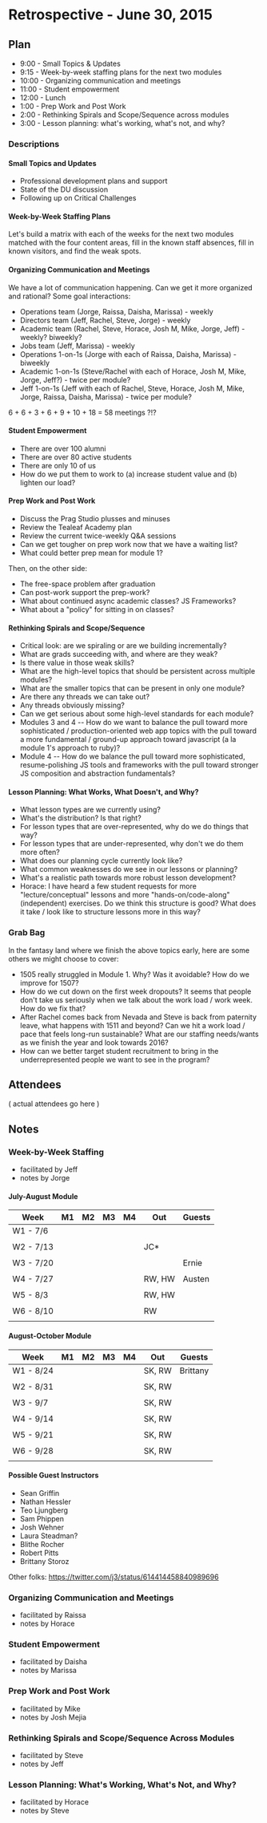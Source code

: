 # Retrospective - June 30, 2015

## Plan

* 9:00 - Small Topics & Updates
* 9:15 - Week-by-week staffing plans for the next two modules
* 10:00 - Organizing communication and meetings
* 11:00 - Student empowerment
* 12:00 - Lunch
* 1:00 - Prep Work and Post Work
* 2:00 - Rethinking Spirals and Scope/Sequence across modules
* 3:00 - Lesson planning: what's working, what's not, and why?

### Descriptions

#### Small Topics and Updates

* Professional development plans and support
* State of the DU discussion
* Following up on Critical Challenges

#### Week-by-Week Staffing Plans

Let's build a matrix with each of the weeks for the next two modules matched with the four content areas, fill in the
known staff absences, fill in known visitors, and find the weak spots.

#### Organizing Communication and Meetings

We have a lot of communication happening. Can we get it more organized and rational? Some goal interactions:

* Operations team (Jorge, Raissa, Daisha, Marissa) - weekly
* Directors team (Jeff, Rachel, Steve, Jorge) - weekly
* Academic team (Rachel, Steve, Horace, Josh M, Mike, Jorge, Jeff) - weekly? biweekly?
* Jobs team (Jeff, Marissa) - weekly
* Operations 1-on-1s (Jorge with each of Raissa, Daisha, Marissa) - biweekly
* Academic 1-on-1s (Steve/Rachel with each of Horace, Josh M, Mike, Jorge, Jeff?) - twice per module?
* Jeff 1-on-1s (Jeff with each of Rachel, Steve, Horace, Josh M, Mike, Jorge, Raissa, Daisha, Marissa) - twice per module?

6 + 6 + 3 + 6 + 9 + 10 + 18 = 58 meetings ?!?

#### Student Empowerment

* There are over 100 alumni
* There are over 80 active students
* There are only 10 of us
* How do we put them to work to (a) increase student value and (b) lighten our load?

#### Prep Work and Post Work

* Discuss the Prag Studio plusses and minuses
* Review the Tealeaf Academy plan
* Review the current twice-weekly Q&A sessions
* Can we get tougher on prep work now that we have a waiting list?
* What could better prep mean for module 1?

Then, on the other side:

* The free-space problem after graduation
* Can post-work support the prep-work?
* What about continued async academic classes? JS Frameworks?
* What about a "policy" for sitting in on classes?

#### Rethinking Spirals and Scope/Sequence

* Critical look: are we spiraling or are we building incrementally?
* What are grads succeeding with, and where are they weak?
* Is there value in those weak skills?
* What are the high-level topics that should be persistent across multiple modules?
* What are the smaller topics that can be present in only one module?
* Are there any threads we can take out?
* Any threads obviously missing?
* Can we get serious about some high-level standards for each module?
* Modules 3 and 4 -- How do we want to balance the pull toward more sophisticated / production-oriented
  web app topics with the pull toward a more fundamental / ground-up approach toward javascript (a la module 1's approach to ruby)?
* Module 4 -- How do we balance the pull toward more sophisticated, resume-polishing JS tools and frameworks
  with the pull toward stronger JS composition and abstraction fundamentals?

#### Lesson Planning: What Works, What Doesn't, and Why?

* What lesson types are we currently using?
* What's the distribution? Is that right?
* For lesson types that are over-represented, why do we do things that way?
* For lesson types that are under-represented, why don't we do them more often?
* What does our planning cycle currently look like?
* What common weaknesses do we see in our lessons or planning?
* What's a realistic path towards more robust lesson development?
* Horace: I have heard a few student requests for more "lecture/conceptual" lessons and more
  "hands-on/code-along" (independent) exercises. Do we think this structure is good? What does
  it take / look like to structure lessons more in this way?

### Grab Bag

In the fantasy land where we finish the above topics early, here are some others we might choose to cover:

* 1505 really struggled in Module 1. Why? Was it avoidable? How do we improve for 1507?
* How do we cut down on the first week dropouts? It seems that people don't take us seriously when we talk about the
work load / work week. How do we fix that?
* After Rachel comes back from Nevada and Steve is back from paternity leave, what happens with 1511 and beyond? Can
we hit a work load / pace that feels long-run sustainable? What are our staffing needs/wants as we finish the year and
look towards 2016?
* How can we better target student recruitment to bring in the underrepresented people we want to see in the program?

## Attendees

( actual attendees go here )

## Notes

### Week-by-Week Staffing

* facilitated by Jeff
* notes by Jorge

#### July-August Module

|  Week			|  M1	|  M2	|  M3	|  M4	|  Out	|  Guests	|
|---			|---	|---	|---	|---	|---	|---	    |
|  W1 - 7/6     |   	|   	|   	|   	|   	|   	|
|   			|   	|   	|   	|   	|   	|   	|
|  W2 - 7/13	|   	|   	|   	|   	|JC* 	|   	|
|   			|   	|   	|   	|   	|   	|   	|
|  W3 - 7/20	|   	|   	|   	|   	|   	|Ernie 	|
|   			|   	|   	|   	|   	|   	|   	|
|  W4 - 7/27	|   	|   	|   	|   	|RW, HW	|Austen |
|   			|   	|   	|   	|   	|   	|   	|
|  W5 - 8/3 	|   	|   	|   	|   	|RW, HW	|   	|
|   			|   	|   	|   	|   	|   	|   	|
|  W6 - 8/10	|   	|   	|   	|   	|RW   	|   	|
|   			|   	|   	|   	|   	|   	|   	|

#### August-October Module

|  Week			|  M1	|  M2	|  M3	|  M4	|  Out	|  Guests	|
|---			|---	|---	|---	|---	|---	|---	    |
|  W1 - 8/24    |   	|   	|   	|   	|SK, RW	|Brittany	|
|   			|   	|   	|   	|   	|   	|   	|
|  W2 - 8/31	|   	|   	|   	|   	|SK, RW	|   	|
|   			|   	|   	|   	|   	|   	|   	|
|  W3 - 9/7 	|   	|   	|   	|   	|SK, RW	|   	|
|   			|   	|   	|   	|   	|   	|   	|
|  W4 - 9/14	|   	|   	|   	|   	|SK, RW	|   	|
|   			|   	|   	|   	|   	|   	|   	|
|  W5 - 9/21	|   	|   	|   	|   	|SK, RW	|   	|
|   			|   	|   	|   	|   	|   	|   	|
|  W6 - 9/28	|   	|   	|   	|   	|SK, RW	|   	|
|   			|   	|   	|   	|   	|   	|   	|

#### Possible Guest Instructors

* Sean Griffin
* Nathan Hessler
* Teo Ljungberg
* Sam Phippen
* Josh Wehner
* Laura Steadman?
* Blithe Rocher
* Robert Pitts
* Brittany Storoz

Other folks: https://twitter.com/j3/status/614414458840989696

### Organizing Communication and Meetings

* facilitated by Raissa
* notes by Horace

### Student Empowerment

* facilitated by Daisha
* notes by Marissa

### Prep Work and Post Work

* facilitated by Mike
* notes by Josh Mejia

### Rethinking Spirals and Scope/Sequence Across Modules

* facilitated by Steve
* notes by Jeff

### Lesson Planning: What's Working, What's Not, and Why?

* facilitated by Horace
* notes by Steve
